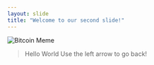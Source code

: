 ```yaml
---
layout: slide
title: "Welcome to our second slide!"
---
```

![Bitcoin Meme](https://coinmixed.eu/wp-content/uploads/2019/07/D-LMPiWwAA_Om4-960x579.jpg)
> Hello World
Use the left arrow to go back!
